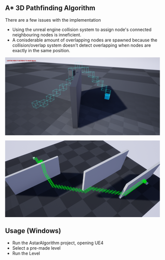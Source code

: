 ## A* 3D Pathfinding Algorithm

There are a few issues with the implementation
* Using the unreal engine collision system to assign node's connected neighbouring nodes is inneficient.  
* A conisderable amount of overlapping nodes are spawned because the collision/overlap system doesn't detect overlapping when nodes are exactly in the same position.  

![output result](A1.png)

![output result](AStarPathing.png)

## Usage (Windows)
* Run the AstarAlgorithm project, opening UE4
* Select a pre-made level
* Run the Level
